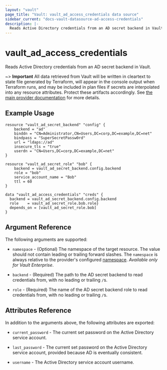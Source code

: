 ```yaml
---
layout: "vault"
page_title: "Vault: vault_ad_access_credentials data source"
sidebar_current: "docs-vault-datasource-ad-access-credentials"
description: |-
  Reads Active Directory credentials from an AD secret backend in Vault
---
```


# vault\_ad\_access\_credentials

Reads Active Directory credentials from an AD secret backend in Vault.

~> **Important** All data retrieved from Vault will be
written in cleartext to state file generated by Terraform, will appear in
the console output when Terraform runs, and may be included in plan files
if secrets are interpolated into any resource attributes.
Protect these artifacts accordingly. See
[the main provider documentation](../index.html)
for more details.

## Example Usage

```hcl
resource "vault_ad_secret_backend" "config" {
    backend = "ad"
    binddn = "CN=Administrator,CN=Users,DC=corp,DC=example,DC=net"
    bindpass = "SuperSecretPassw0rd"
    url = "ldaps://ad"
    insecure_tls = "true"
    userdn = "CN=Users,DC=corp,DC=example,DC=net"
}

resource "vault_ad_secret_role" "bob" {
    backend = vault_ad_secret_backend.config.backend
    role = "bob"
    service_account_name = "Bob"
    ttl = 60
}

data "vault_ad_access_credentials" "creds" {
  backend = vault_ad_secret_backend.config.backend
  role    = vault_ad_secret_role.bob.role}
  depends_on = [vault_ad_secret_role.bob]
}
```

## Argument Reference

The following arguments are supported:

* `namespace` - (Optional) The namespace of the target resource.
  The value should not contain leading or trailing forward slashes.
  The `namespace` is always relative to the provider's configured [namespace](/docs/providers/vault#namespace).
  *Available only for Vault Enterprise*.

* `backend` - (Required) The path to the AD secret backend to
read credentials from, with no leading or trailing `/`s.

* `role` - (Required) The name of the AD secret backend role to read
credentials from, with no leading or trailing `/`s.

## Attributes Reference

In addition to the arguments above, the following attributes are exported:

* `current_password` - The current set password on the Active Directory service account.

* `last_password` - The current set password on the Active Directory service account, provided because AD is eventually consistent.

* `username` - The Active Directory service account username.
